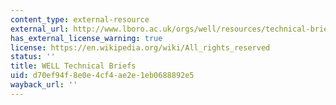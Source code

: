 ```yaml
---
content_type: external-resource
external_url: http://www.lboro.ac.uk/orgs/well/resources/technical-briefs/technical-briefs.htm
has_external_license_warning: true
license: https://en.wikipedia.org/wiki/All_rights_reserved
status: ''
title: WELL Technical Briefs
uid: d70ef94f-8e0e-4cf4-ae2e-1eb0688892e5
wayback_url: ''
---
```

